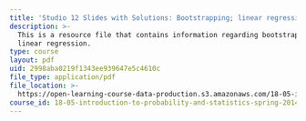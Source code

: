 ```yaml
---
title: 'Studio 12 Slides with Solutions: Bootstrapping; linear regression'
description: >-
  This is a resource file that contains information regarding bootstrapping;
  linear regression.
type: course
layout: pdf
uid: 2998aba0219f1343ee939647e5c4610c
file_type: application/pdf
file_location: >-
  https://open-learning-course-data-production.s3.amazonaws.com/18-05-introduction-to-probability-and-statistics-spring-2014/2998aba0219f1343ee939647e5c4610c_MIT18_05S14_studio12slides.pdf
course_id: 18-05-introduction-to-probability-and-statistics-spring-2014
---
```

